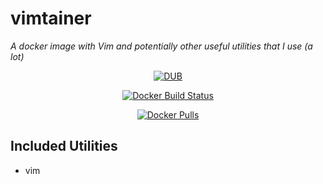 # vimtainer

*A docker image with Vim and potentially other useful utilities that I use (a lot)*

<div align="center">

[![DUB](https://img.shields.io/dub/l/vibe-d.svg)](https://github.com/JoshuaTheMiller/vimtainer)

[![Docker Build Status](https://img.shields.io/docker/build/trfc/vimtainer)](https://hub.docker.com/repository/docker/trfc/vimtainer)

[![Docker Pulls](https://img.shields.io/docker/pulls/trfc/vimtainer)](https://hub.docker.com/repository/docker/trfc/vimtainer)

</div>

## Included Utilities

* vim